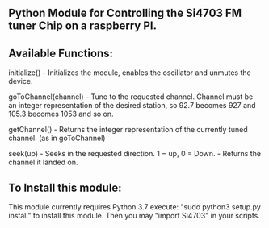 ## Python Module for Controlling the Si4703 FM tuner Chip on a raspberry PI.

## Available Functions:

initialize() - Initializes the module, enables the oscillator and unmutes the device.

goToChannel(channel) - Tune to the requested channel. Channel must be an integer representation of the desired station, so 92.7 becomes 927 and 105.3 becomes 1053 and so on.

getChannel() - Returns the integer representation of the currently tuned channel. (as in goToChannel)

seek(up) - Seeks in the requested direction. 1 = up, 0 = Down. - Returns the channel it landed on.


## To Install this module:

This module currently requires Python 3.7
execute: "sudo python3 setup.py install" to install this module. Then you may "import Si4703" in your scripts.


